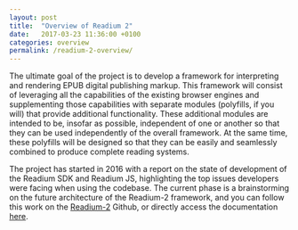 ```yaml
---
layout: post
title:  "Overview of Readium 2"
date:   2017-03-23 11:36:00 +0100
categories: overview
permalink: /readium-2-overview/
---
```


The ultimate goal of the project is to develop a framework for interpreting and rendering EPUB digital publishing markup. This framework will consist of leveraging all the capabilities of the existing browser engines and supplementing those capabilities with separate modules (polyfills, if you will) that provide additional functionality. These additional modules are intended to be, insofar as possible, independent of one or another so that they can be used independently of the overall framework. At the same time, these polyfills will be designed so that they can be easily and seamlessly combined to produce complete reading systems.

The project has started in 2016 with a report on the state of development of the Readium SDK and Readium JS, highlighting the top issues developers were facing when using the codebase. The current phase is a brainstorming on the future architecture of the Readium-2 framework, and you can follow this work on the [Readium-2](https://github.com/readium/readium-2) Github, or directly access the documentation [here](/table-of-contents-readium-2/).

